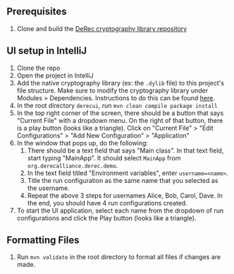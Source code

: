 ## Prerequisites
1. Clone and build the [DeRec cryptography library repository](https://github.com/derecalliance/cryptography)

## UI setup in IntelliJ
1. Clone the repo
2. Open the project in IntelliJ
3. Add the native cryptography library (ex: the `.dylib` file) to this project's file structure. Make sure to modify the cryptography library under Modules > Dependencies. Instructions to do this can be found [here](https://www.jetbrains.com/help/idea/library.html#add_classes_to_libraries).
4. In the root directory `derecui`, run `mvn clean compile package install`
5. In the top right corner of the screen, there should be a button that says "Current File" with a dropdown menu. On the right of that button, there is a play button (looks like a triangle). Click on "Current File" > "Edit Configurations" > "Add New Configuration" > "Application"
6. In the window that pops up, do the following:
   1. There should be a text field that says "Main class". In that text field, start typing "MainApp". It should
      select `MainApp` from `org.derecalliance.derec.demo`.
   2. In the text field titled "Environment variables", enter `username=<name>`.
   3. Title the run configuration as the same name that you selected as the username.
   4. Repeat the above 3 steps for usernames Alice, Bob, Carol, Dave. In the end, you should have 4 run
      configurations created.
7. To start the UI application, select each name from the dropdown of run configurations and click the Play button
   (looks like a triangle).

## Formatting Files
1. Run `mvn validate` in the root directory to format all files if changes are made.
